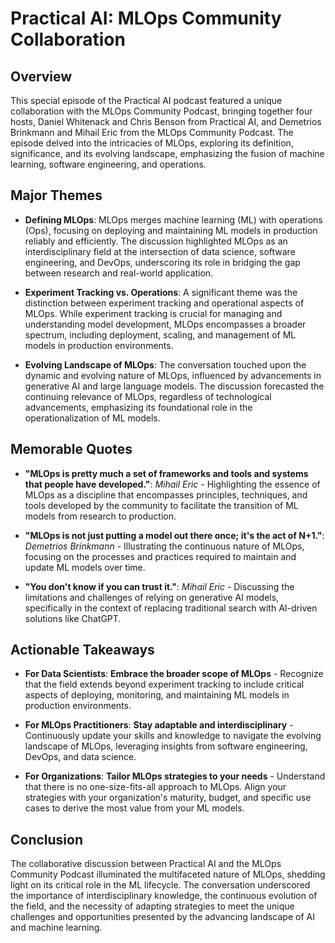 # Practical AI: MLOps Community Collaboration

## Overview

This special episode of the Practical AI podcast featured a unique collaboration with the MLOps Community Podcast, bringing together four hosts, Daniel Whitenack and Chris Benson from Practical AI, and Demetrios Brinkmann and Mihail Eric from the MLOps Community Podcast. The episode delved into the intricacies of MLOps, exploring its definition, significance, and its evolving landscape, emphasizing the fusion of machine learning, software engineering, and operations.

## Major Themes

- **Defining MLOps**: MLOps merges machine learning (ML) with operations (Ops), focusing on deploying and maintaining ML models in production reliably and efficiently. The discussion highlighted MLOps as an interdisciplinary field at the intersection of data science, software engineering, and DevOps, underscoring its role in bridging the gap between research and real-world application.

- **Experiment Tracking vs. Operations**: A significant theme was the distinction between experiment tracking and operational aspects of MLOps. While experiment tracking is crucial for managing and understanding model development, MLOps encompasses a broader spectrum, including deployment, scaling, and management of ML models in production environments.

- **Evolving Landscape of MLOps**: The conversation touched upon the dynamic and evolving nature of MLOps, influenced by advancements in generative AI and large language models. The discussion forecasted the continuing relevance of MLOps, regardless of technological advancements, emphasizing its foundational role in the operationalization of ML models.

## Memorable Quotes

- **"MLOps is pretty much a set of frameworks and tools and systems that people have developed."**: *Mihail Eric* - Highlighting the essence of MLOps as a discipline that encompasses principles, techniques, and tools developed by the community to facilitate the transition of ML models from research to production.

- **"MLOps is not just putting a model out there once; it's the act of N+1."**: *Demetrios Brinkmann* - Illustrating the continuous nature of MLOps, focusing on the processes and practices required to maintain and update ML models over time.

- **"You don't know if you can trust it."**: *Mihail Eric* - Discussing the limitations and challenges of relying on generative AI models, specifically in the context of replacing traditional search with AI-driven solutions like ChatGPT.

## Actionable Takeaways

- **For Data Scientists**: **Embrace the broader scope of MLOps** - Recognize that the field extends beyond experiment tracking to include critical aspects of deploying, monitoring, and maintaining ML models in production environments.

- **For MLOps Practitioners**: **Stay adaptable and interdisciplinary** - Continuously update your skills and knowledge to navigate the evolving landscape of MLOps, leveraging insights from software engineering, DevOps, and data science.

- **For Organizations**: **Tailor MLOps strategies to your needs** - Understand that there is no one-size-fits-all approach to MLOps. Align your strategies with your organization's maturity, budget, and specific use cases to derive the most value from your ML models.

## Conclusion

The collaborative discussion between Practical AI and the MLOps Community Podcast illuminated the multifaceted nature of MLOps, shedding light on its critical role in the ML lifecycle. The conversation underscored the importance of interdisciplinary knowledge, the continuous evolution of the field, and the necessity of adapting strategies to meet the unique challenges and opportunities presented by the advancing landscape of AI and machine learning.
